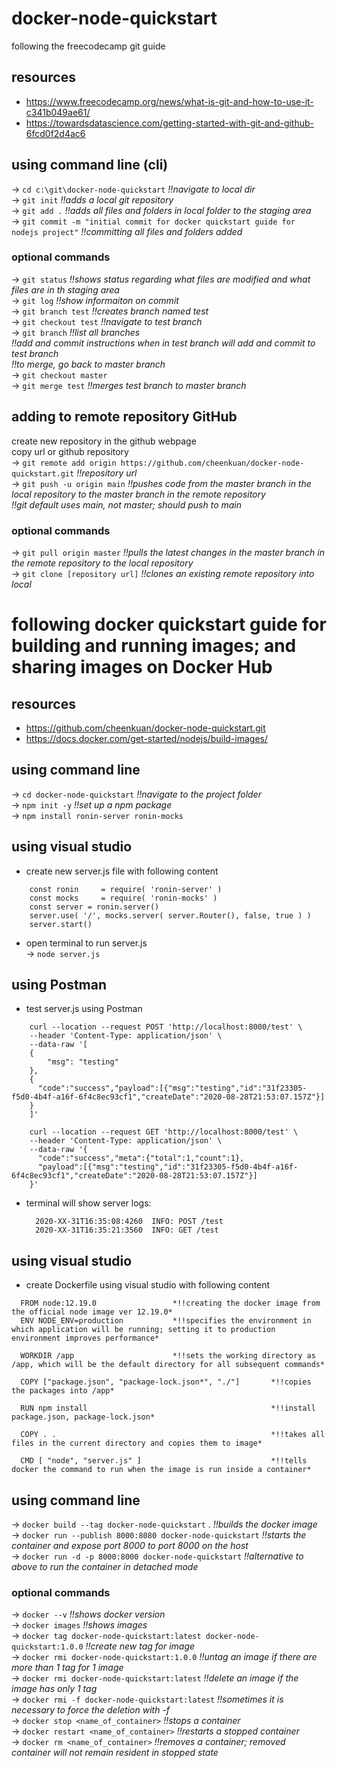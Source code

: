 # docker-node-quickstart
following the freecodecamp git guide

## resources
* https://www.freecodecamp.org/news/what-is-git-and-how-to-use-it-c341b049ae61/  
* https://towardsdatascience.com/getting-started-with-git-and-github-6fcd0f2d4ac6

## using command line (cli)
-> `cd c:\git\docker-node-quickstart` *!!navigate to local dir*  
-> `git init`   *!!adds a local git repository*  
-> `git add .`  *!!adds all files and folders in local folder to the staging area*  
-> `git commit -m "initial commit for docker quickstart guide for nodejs project"`  *!!committing all files and folders added*  

### optional commands
-> `git status`   *!!shows status regarding what files are modified and what files are in th staging area*  
-> `git log`      *!!show informaiton on commit*  
-> `git branch test`    *!!creates branch named test*  
-> `git checkout test`  *!!navigate to test branch*  
-> `git branch`         *!!list all branches*  
*!!add and commit instructions when in test branch will add and commit to test branch*  
*!!to merge, go back to master branch*  
-> `git checkout master`  
-> `git merge test`     *!!merges test branch to master branch*  

## adding to remote repository GitHub
create new repository in the github webpage  
copy url or github repository  
-> `git remote add origin https://github.com/cheenkuan/docker-node-quickstart.git`    *!!repository url*  
-> `git push -u origin main`   *!!pushes code from the master branch in the local repository to the master branch in the remote repository*  
*!!git default uses main, not master; should push to main*

### optional commands
-> `git pull origin master`       *!!pulls the latest changes in the master branch in the remote repository to the local repository*  
-> `git clone [repository url]`   *!!clones an existing remote repository into local*  

# following docker quickstart guide for building and running images; and sharing images on Docker Hub

## resources
* https://github.com/cheenkuan/docker-node-quickstart.git  
* https://docs.docker.com/get-started/nodejs/build-images/  

## using command line
-> `cd docker-node-quickstart`    *!!navigate to the project folder*  
-> `npm init -y`                  *!!set up a npm package*  
-> `npm install ronin-server ronin-mocks`  

## using visual studio
- create new server.js file with following content  
```
    const ronin     = require( 'ronin-server' )  
    const mocks     = require( 'ronin-mocks' )  
    const server = ronin.server()  
    server.use( '/', mocks.server( server.Router(), false, true ) )  
    server.start()  
```  
- open terminal to run server.js  
    -> `node server.js`  
  
## using Postman
- test server.js using Postman
```
    curl --location --request POST 'http://localhost:8000/test' \  
    --header 'Content-Type: application/json' \  
    --data-raw '[  
    {  
	    "msg": "testing"  
    },  
    {  
      "code":"success","payload":[{"msg":"testing","id":"31f23305-f5d0-4b4f-a16f-6f4c8ec93cf1","createDate":"2020-08-28T21:53:07.157Z"}]  
    }  
    ]'  
```
```
    curl --location --request GET 'http://localhost:8000/test' \  
    --header 'Content-Type: application/json' \  
    --data-raw '{  
      "code":"success","meta":{"total":1,"count":1},  
      "payload":[{"msg":"testing","id":"31f23305-f5d0-4b4f-a16f-6f4c8ec93cf1","createDate":"2020-08-28T21:53:07.157Z"}]  
    }'  
```      
- terminal will show server logs:  
    ```
      2020-XX-31T16:35:08:4260  INFO: POST /test  
      2020-XX-31T16:35:21:3560  INFO: GET /test  
    ```

## using visual studio
- create Dockerfile using visual studio with following content  
```
  FROM node:12.19.0                 *!!creating the docker image from the official node image ver 12.19.0*  
  ENV NODE_ENV=production           *!!specifies the environment in which application will be running; setting it to production environment improves performance*  

  WORKDIR /app                      *!!sets the working directory as /app, which will be the default directory for all subsequent commands*  
  
  COPY ["package.json", "package-lock.json*", "./"]       *!!copies the packages into /app*  

  RUN npm install                                         *!!install package.json, package-lock.json*  

  COPY . .                                                *!!takes all files in the current directory and copies them to image*  

  CMD [ "node", "server.js" ]                             *!!tells docker the command to run when the image is run inside a container*  
```

## using command line
-> `docker build --tag docker-node-quickstart` .                *!!builds the docker image*  
-> `docker run --publish 8000:8080 docker-node-quickstart`      *!!starts the container and expose port 8000 to port 8000 on the host*  
-> `docker run -d -p 8000:8000 docker-node-quickstart`          *!!alternative to above to run the container in detached mode*  
  
### optional commands
-> `docker --v`         *!!shows docker version*  
-> `docker images`      *!!shows images*  
-> `docker tag docker-node-quickstart:latest docker-node-quickstart:1.0.0`      *!!create new tag for image*  
-> `docker rmi docker-node-quickstart:1.0.0`                                    *!!untag an image if there are more than 1 tag for 1 image*  
-> `docker rmi docker-node-quickstart:latest`                                   *!!delete an image if the image has only 1 tag*  
-> `docker rmi -f docker-node-quickstart:latest`                                *!!sometimes it is necessary to force the deletion with -f*  
-> `docker stop <name_of_container>`                                            *!!stops a container*  
-> `docker restart <name_of_container>`                                         *!!restarts a stopped container*  
-> `docker rm <name_of_container>`                                              *!!removes a container; removed container will not remain resident in stopped state*  



